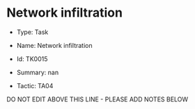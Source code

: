 # Network infiltration

* Type: Task

* Name: Network infiltration

* Id: TK0015

* Summary: nan

* Tactic: TA04

DO NOT EDIT ABOVE THIS LINE - PLEASE ADD NOTES BELOW